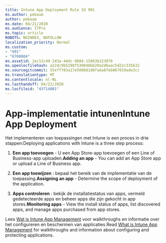 ```yaml
---
title: Intune App Deployment Rule Id 991
ms.author: pebaum
author: pebaum
ms.date: 04/21/2020
ms.audience: ITPro
ms.topic: article
ROBOTS: NOINDEX, NOFOLLOW
localization_priority: Normal
ms.custom:
- "991"
- "6700004"
ms.assetid: 1ec12c49-243a-44dc-9084-15863b223078
ms.openlocfilehash: a22dc9b5298f530846bb20a2d6aac5d22c335b32
ms.sourcegitcommit: 55eff703a17e500681d8fa6a87eb067019ade3cc
ms.translationtype: MT
ms.contentlocale: nl-NL
ms.lasthandoff: 04/22/2020
ms.locfileid: "43714001"
---
```

# <a name="intune-app-deployment"></a><span data-ttu-id="ad6d2-102">App-implementatie intunen</span><span class="sxs-lookup"><span data-stu-id="ad6d2-102">Intune App Deployment</span></span>

<span data-ttu-id="ad6d2-103">Het implementeren van toepassingen met Intune is een proces in drie stappen:</span><span class="sxs-lookup"><span data-stu-id="ad6d2-103">Deploying applications with Intune is a three step process:</span></span>
  
1. <span data-ttu-id="ad6d2-104">**Een app toevoegen** - U een App Store-app toevoegen of een Line of Business-app uploaden.</span><span class="sxs-lookup"><span data-stu-id="ad6d2-104">**Adding an app** - You can add an App Store app or upload a Line of Business app.</span></span>

2. <span data-ttu-id="ad6d2-105">**Een app toewijzen** : bepaal het bereik van de implementatie van de toepassing.</span><span class="sxs-lookup"><span data-stu-id="ad6d2-105">**Assigning an app** - Determine the scope of deployment of the application.</span></span>

3. <span data-ttu-id="ad6d2-106">**Apps controleren** : bekijk de installatiestatus van apps, vermeld gedetecteerde apps en beheer apps die zijn gekocht in app stores.</span><span class="sxs-lookup"><span data-stu-id="ad6d2-106">**Monitoring apps** - View the install status of apps, list discovered apps, and manage apps purchased from app stores.</span></span>

<span data-ttu-id="ad6d2-107">Lees [Wat is Intune App Management](https://docs.microsoft.com/intune/app-management) voor walkthroughs en informatie over het configureren en beschermen van applicaties.</span><span class="sxs-lookup"><span data-stu-id="ad6d2-107">Read [What is Intune App Management](https://docs.microsoft.com/intune/app-management) for walkthroughs and information about configuring and protecting applications.</span></span>
  
